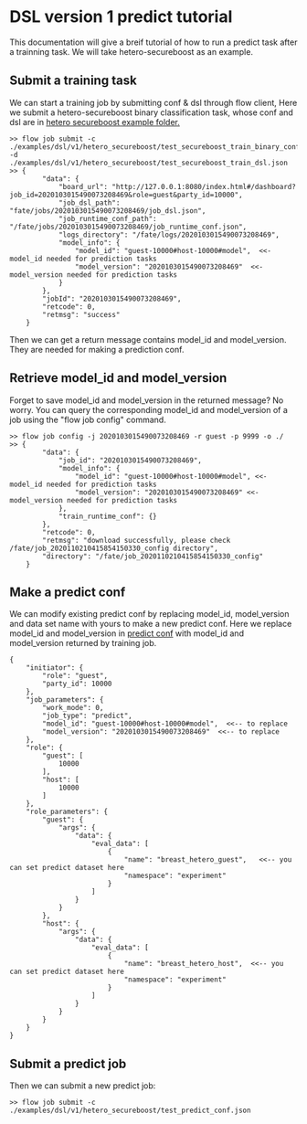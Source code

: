 # DSL version 1 predict tutorial
This documentation will give a breif tutorial of how to run a predict task after a trainning task.
We will take hetero-secureboost as an example.
	
## Submit a training task
We can start a training job by submitting conf & dsl through flow client,
Here we submit a hetero-secureboost binary classification task, whose conf and dsl are in [hetero secureboost example 
folder.](../../dsl/v1/hetero_secureboost)

    >> flow job submit -c ./examples/dsl/v1/hetero_secureboost/test_secureboost_train_binary_conf.json -d ./examples/dsl/v1/hetero_secureboost/test_secureboost_train_dsl.json
    >> {
            "data": {
                "board_url": "http://127.0.0.1:8080/index.html#/dashboard?job_id=2020103015490073208469&role=guest&party_id=10000",
                "job_dsl_path": "fate/jobs/2020103015490073208469/job_dsl.json",
                "job_runtime_conf_path": "/fate/jobs/2020103015490073208469/job_runtime_conf.json",
                "logs_directory": "/fate/logs/2020103015490073208469",
                "model_info": {
                    "model_id": "guest-10000#host-10000#model",  <<- model_id needed for prediction tasks
                    "model_version": "2020103015490073208469"  <<- model_version needed for prediction tasks
                }
            },
            "jobId": "2020103015490073208469",
            "retcode": 0,
            "retmsg": "success"
        }

Then we can get a return message contains model_id and model_version. They are needed for making a prediction conf.

## Retrieve model_id and model_version
Forget to save model_id and model_version in the returned message? No worry. 
You can query the corresponding model_id and model_version of a job using the "flow job config" command.

    >> flow job config -j 2020103015490073208469 -r guest -p 9999 -o ./
    >> {
            "data": {
                "job_id": "2020103015490073208469",
                "model_info": {
                    "model_id": "guest-10000#host-10000#model", <<- model_id needed for prediction tasks
                    "model_version": "2020103015490073208469" <<- model_version needed for prediction tasks
                },
                "train_runtime_conf": {}
            },
            "retcode": 0,
            "retmsg": "download successfully, please check /fate/job_2020110210415854150330_config directory",
            "directory": "/fate/job_2020110210415854150330_config"
        }

## Make a predict conf
We can modify existing predict conf by replacing model_id, model_version and data set name with yours to make a new 
predict conf.
Here we replace model_id and model_version in [predict conf](../../dsl/v1/hetero_secureboost/test_predict_conf.json) 
with model_id and model_version returned by training job.

    {
        "initiator": {
            "role": "guest",
            "party_id": 10000
        },
        "job_parameters": {
            "work_mode": 0,
            "job_type": "predict",
            "model_id": "guest-10000#host-10000#model",  <<-- to replace 
            "model_version": "2020103015490073208469"  <<-- to replace
        },
        "role": {
            "guest": [
                10000
            ],
            "host": [
                10000
            ]
        },
        "role_parameters": {
            "guest": {
                "args": {
                    "data": {
                        "eval_data": [
                            {
                                "name": "breast_hetero_guest",   <<-- you can set predict dataset here
                                "namespace": "experiment"
                            }
                        ]
                    }
                }
            },
            "host": {
                "args": {
                    "data": {
                        "eval_data": [
                            {
                                "name": "breast_hetero_host",  <<-- you can set predict dataset here
                                "namespace": "experiment"
                            }
                        ]
                    }
                }
            }
        }
    }

## Submit a predict job
Then we can submit a new predict job:
    
    >> flow job submit -c ./examples/dsl/v1/hetero_secureboost/test_predict_conf.json 
